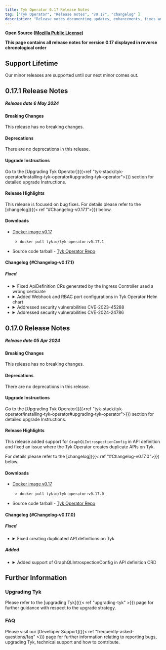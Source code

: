 ```yaml
---
title: Tyk Operator 0.17 Release Notes
tag: ["Tyk Operator", "Release notes", "v0.17", "changelog" ]
description: "Release notes documenting updates, enhancements, fixes and changes for Tyk Operator versions within the 0.17.x series."
---
```

**Open Source ([Mozilla Public License](https://github.com/TykTechnologies/tyk/blob/master/LICENSE.md))**

**This page contains all release notes for version 0.17 displayed in reverse chronological order**

## Support Lifetime
Our minor releases are supported until our next minor comes out. 

## 0.17.1 Release Notes

##### Release date 6 May 2024

#### Breaking Changes
This release has no breaking changes.

#### Deprecations
There are no deprecations in this release.

#### Upgrade Instructions
Go to the [Upgrading Tyk Operator]({{<ref "tyk-stack/tyk-operator/installing-tyk-operator#upgrading-tyk-operator">}}) section for detailed upgrade Instructions.

#### Release Highlights
This release is focused on bug fixes. For details please refer to the [changelog]({{< ref "#Changelog-v0.17.1">}}) below.

#### Downloads
- [Docker image v0.17](https://hub.docker.com/r/tykio/tyk-operator/tags?page=&page_size=&ordering=&name=v0.17.1)
  - ```bash
    docker pull tykio/tyk-operator:v0.17.1
    ```
- Source code tarball - [Tyk Operator Repo](https://github.com/TykTechnologies/tyk-operator/releases/tag/v0.17.1)

#### Changelog {#Changelog-v0.17.1}

##### Fixed

<ul>
<li>
<details>
<summary>Fixed ApiDefinition CRs generated by the Ingress Controller used a wrong certiciate</summary>

When using Tyk as Ingress Controller with TLS enabled, the ApiDefinition CRs generated by the Ingress Controller is missing OrgID field. As a result, Tyk Gateway used a wrong certificate when serving a request. It is fixed by adding back OrgID field to ApiDefinition CRs created by Ingress Controller.</summary>
</details>
</li>

<li>
<details>
<summary>Added Webhook and RBAC port configurations in Tyk Operator Helm chart</summary>

Users can configure Tyk Operator webhook and RBAC port via helm chart values `.Values.webhookPort` and `.Values.rbac.port` respectively.
</details>
</li>

<li>
<details>
<summary>Addressed security vulnerabilities CVE-2023-45288</summary>

Addressed security vulnerabilities [CVE-2023-45288](https://nvd.nist.gov/vuln/detail/CVE-2023-45288) where an attacker may cause an HTTP/2 endpoint to read arbitrary amounts of header data by sending an excessive number of CONTINUATION frames. Maintaining HPACK state requires parsing and processing all HEADERS and CONTINUATION frames on a connection. When a request's headers exceed MaxHeaderBytes, no memory is allocated to store the excess headers, but they are still parsed. This permits an attacker to cause an HTTP/2 endpoint to read arbitrary amounts of header data, all associated with a request which is going to be rejected. These headers can include Huffman-encoded data which is significantly more expensive for the receiver to decode than for an attacker to send. The fix sets a limit on the amount of excess header frames we will process before closing a connection.
</details>
</li>

<li>
<details>
<summary>Addressed security vulnerabilities CVE-2024-24786 </summary>

Addressed security vulnerabilities [CVE-2024-24786](https://nvd.nist.gov/vuln/detail/CVE-2024-24786) where the protojson.Unmarshal function can enter an infinite loop when unmarshaling certain forms of invalid JSON. This condition can occur when unmarshaling into a message which contains a google.protobuf.Any value, or when the UnmarshalOptions.DiscardUnknown option is set.
</details>
</li>
</ul>


## 0.17.0 Release Notes

##### Release date 05 Apr 2024

#### Breaking Changes
This release has no breaking changes.

#### Deprecations
There are no deprecations in this release.

#### Upgrade Instructions
Go to the [Upgrading Tyk Operator]({{<ref "tyk-stack/tyk-operator/installing-tyk-operator#upgrading-tyk-operator">}}) section for detailed upgrade Instructions.

#### Release Highlights
This release added support for `GraphQLIntrospectionConfig` in API definition and fixed an issue where the Tyk Operator creates duplicate APIs on Tyk.

For details please refer to the [changelog]({{< ref "#Changelog-v0.17.0">}}) below.

#### Downloads
- [Docker image v0.17](https://hub.docker.com/r/tykio/tyk-operator/tags?page=&page_size=&ordering=&name=v0.17.0)
  - ```bash
    docker pull tykio/tyk-operator:v0.17.0
    ```
- Source code tarball - [Tyk Operator Repo](https://github.com/TykTechnologies/tyk-operator/releases/tag/v0.17.0)

#### Changelog {#Changelog-v0.17.0}

##### Fixed

<ul>
<li>
<details>
<summary>Fixed creating duplicated API definitions on Tyk </summary>

Fix creating duplicated API definitions on Tyk in case of cluster failures. If network errors happen while updating the API definition, the Tyk Operator retries the reconciliation based on the underlying error type.
</details>
</li>
</ul>

##### Added

<ul>
<li>
<details>
<summary>Added support of GraphQLIntrospectionConfig in API definition CRD </summary>

Added to ApiDefinition CRD: support of `GraphQLIntrospectionConfig` field at `graphql.introspection.disabled`. This feature will be enabled in future Tyk releases.
</details>
</li>
</ul>



## Further Information

### Upgrading Tyk
Please refer to the [upgrading Tyk]({{< ref "upgrading-tyk" >}}) page for further guidance with respect to the upgrade strategy.

### FAQ
Please visit our [Developer Support]({{< ref "frequently-asked-questions/faq" >}}) page for further information relating to reporting bugs, upgrading Tyk, technical support and how to contribute.
